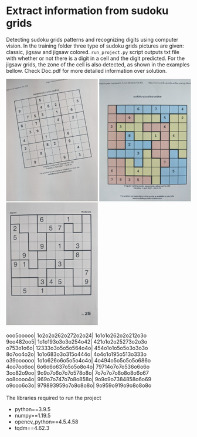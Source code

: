 # Extract information from sudoku grids

Detecting sudoku grids patterns and recognizing digits using computer vision. In the training folder three type of sudoku grids pictures are given: classic, jigsaw and jigsaw colored. <code>run_project.py</code> script outputs txt file with whether or not there is a digit in a cell and the digit predicted. For the jigsaw grids, the zone of the cell is also detected, as shown in the examples bellow. Check Doc.pdf for more detailed information over solution.

<div min-width=820>
  <img src='training/clasic/06.jpg' width=250 float='left'>
  <img src='training/jigsaw/01.jpg' width=250 float='left'>
  <img src='training/jigsaw/03.jpg' width=250 float='left'>
</div>
<br>ooo5ooooo|         1o2o2o262o272o2o24|        1o1o1o262o2o212o3o<br>
    9oo482oo5|         1o1o193o3o3o254o42|        421o1o2o25273o2o3o<br>
    o753o1o6o|         12333o3o5o5o564o4o|        454o1o1o5o5o3o3o3o<br>
    8o7oo4o2o|         1o1o683o3o315o444o|        4o4o1o195o513o333o<br>
    o39oooooo|         1o1o626o6o5o5o4o4o|        4o494o5o5o5o5o686o<br>
    4oo7oo6oo|         6o6o6o637o5o5o8o4o|        79714o7o7o536o6o6o<br>
    3oo82o9oo|         9o9o7o6o7o7o578o8o|        7o7o7o7o8o8o8o6o67<br>
    oo8oooo4o|         969o7o747o7o8o858o|        9o9o9o7384858o6o69<br>
    o9ooo6o3o|         979893959o7o8o8o8o|        9o959o919o9o8o8o8o<br>
    
<br>
The libraries required to run the project
<ul>
  <li>python==3.9.5</li>
  <li>numpy==1.19.5</li>
  <li>opencv_python==4.5.4.58</li>
  <li>tqdm==4.62.3</li>
</ul>
